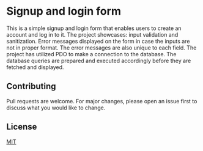 # Signup and login form

This is a simple signup and login form that enables users to create an account and log in to it. The project showcases:
input validation and sanitization. 
Error messages displayed on the form in case the inputs are not in proper format. The error messages are also unique to each field. 
The project has utilized PDO to make a connection to the database. The database queries are prepared and executed accordingly before they are fetched and displayed.


## Contributing

Pull requests are welcome. For major changes, please open an issue first
to discuss what you would like to change.

## License

[MIT](https://choosealicense.com/licenses/mit/)
